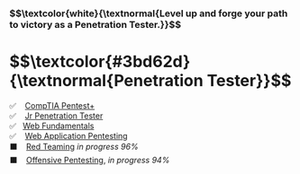<h3 align="left"> $$\textcolor{white}{\textnormal{Level up and forge your path to victory as a Penetration Tester.}}$$ </h3>
<h1 align="left"> $$\textcolor{#3bd62d}{\textnormal{Penetration Tester}}$$ </h1>

✅ &nbsp;&nbsp; [CompTIA Pentest+](https://github.com/RosanaFSS/TryHackMe/blob/main/CompTIA%20Pentest%2B.md)<br>
✅ &nbsp;&nbsp; [Jr Penetration Tester](https://github.com/RosanaFSS/TryHackMe/blob/main/Jr.%20Penetration%20Tester.md)<br>
✅ &nbsp;&nbsp;[Web Fundamentals](https://github.com/RosanaFSS/TryHackMe/blob/main/Web%20Fundamentals.md)<br>
✅ &nbsp;&nbsp; [Web Application Pentesting](https://github.com/RosanaFSS/TryHackMe/blob/main/Web%20Application%20Pentesting.md)<br>
⬛ &nbsp;&nbsp;  [Red Teaming](https://github.com/RosanaFSS/TryHackMe/blob/main/Red%20Teaming.md) <em>in progress 96%</em><br>
⬛ &nbsp;&nbsp;  [Offensive Pentesting](https://github.com/RosanaFSS/TryHackMe/blob/main/Offensive_Pentesting.md), <em>in progress 94%</em><br>

